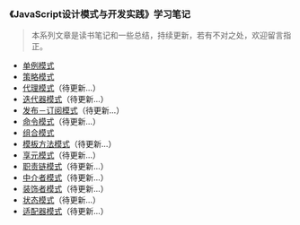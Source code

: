 ### 《JavaScript设计模式与开发实践》学习笔记

> 本系列文章是读书笔记和一些总结，持续更新，若有不对之处，欢迎留言指正。

- [单例模式](https://github.com/dev-meifan/Javascript-Design-pattern/issues/1)
- [策略模式](https://github.com/dev-meifan/Javascript-Design-pattern/issues/2)
- [代理模式](https://github.com/dev-meifan/Javascript-Design-pattern/issues/3)（待更新...）
- [迭代器模式](https://github.com/dev-meifan/Javascript-Design-pattern/issues/4)（待更新...）
- [发布－订阅模式](https://github.com/dev-meifan/Javascript-Design-pattern/issues/5)（待更新...）
- [命令模式](https://github.com/dev-meifan/Javascript-Design-pattern/issues/6)（待更新...）
- [组合模式](https://github.com/dev-meifan/Javascript-Design-pattern/issues/7)
- [模板方法模式](https://github.com/dev-meifan/Javascript-Design-pattern/issues/8)（待更新...）
- [享元模式](https://github.com/dev-meifan/Javascript-Design-pattern/issues/9)（待更新...）
- [职责链模式](https://github.com/dev-meifan/Javascript-Design-pattern/issues/10)（待更新...）
- [中介者模式](https://github.com/dev-meifan/Javascript-Design-pattern/issues/11)（待更新...）
- [装饰者模式](https://github.com/dev-meifan/Javascript-Design-pattern/issues/12)（待更新...）
- [状态模式](https://github.com/dev-meifan/Javascript-Design-pattern/issues/13)（待更新...）
- [适配器模式](https://github.com/dev-meifan/Javascript-Design-pattern/issues/14)（待更新...）
